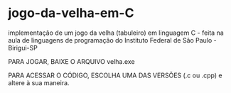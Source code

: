 # jogo-da-velha-em-C
implementação de um jogo da velha (tabuleiro) em linguagem C - feita na aula de linguagens de programação do Instituto Federal de São Paulo - Birigui-SP



PARA JOGAR, BAIXE O ARQUIVO velha.exe 

PARA ACESSAR O CÓDIGO, ESCOLHA UMA DAS VERSÕES (.c ou .cpp) e altere à sua maneira. 

